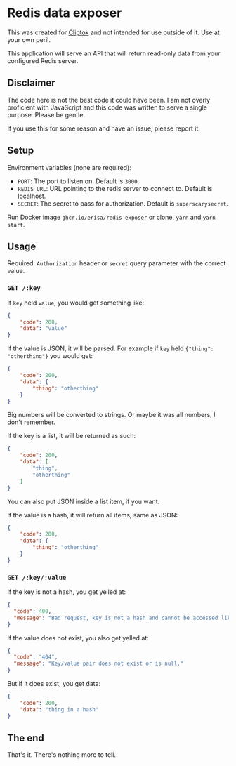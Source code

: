 # Redis data exposer

This was created for [Cliptok](https://github.com/Erisa/Cliptok) and not intended for use outside of it.
Use at your own peril.

This application will serve an API that will return read-only data from your configured Redis server.

## Disclaimer

The code here is not the best code it could have been. I am not overly proficient with JavaScript and this code was written to serve a single purpose. Please be gentle.

If you use this for some reason and have an issue, please report it.

## Setup

Environment variables (none are required):
- `PORT`: The port to listen on. Default is `3000`.
- `REDIS_URL`: URL pointing to the redis server to connect to. Default is localhost.
- `SECRET`: The secret to pass for authorization. Default is `superscarysecret`.

Run Docker image `ghcr.io/erisa/redis-exposer` or clone, `yarn` and `yarn start`.

## Usage

Required: `Authorization` header or `secret` query parameter with the correct value.

### `GET /:key`

If `key` held `value`, you would get something like: 
```json
{
    "code": 200,
    "data": "value"
}
```

If the value is JSON, it will be parsed.
For example if `key` held `{"thing": "otherthing"}` you would get:
```json
{
    "code": 200,
    "data": {
        "thing": "otherthing"
    }
}
```

Big numbers will be converted to strings. Or maybe it was all numbers, I don't remember.

If the key is a list, it will be returned as such:
```json
{
    "code": 200,
    "data": [
        "thing",
        "otherthing"
    ]
}
```

You can also put JSON inside a list item, if you want.

If the value is a hash, it will return all items, same as JSON:
```json
{
    "code": 200,
    "data": {
        "thing": "otherthing"
    }
}
```

### `GET /:key/:value`

If the key is not a hash, you get yelled at:

```json
{
  "code": 400,
  "message": "Bad request, key is not a hash and cannot be accessed like a hash. Try /:key."
}
```

If the value does not exist, you also get yelled at:
```json
{
  "code": "404",
  "message": "Key/value pair does not exist or is null."
}
```

But if it does exist, you get data:
```json
{
    "code": 200,
    "data": "thing in a hash"
}
```

## The end

That's it. There's nothing more to tell.
